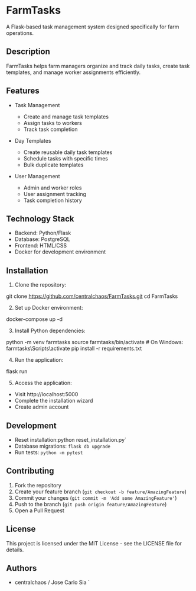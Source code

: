 # FarmTasks

A Flask-based task management system designed specifically for farm operations.

## Description
FarmTasks helps farm managers organize and track daily tasks, create task templates, and manage worker assignments efficiently.

## Features
- Task Management
  - Create and manage task templates
  - Assign tasks to workers
  - Track task completion
  
- Day Templates
  - Create reusable daily task templates
  - Schedule tasks with specific times
  - Bulk duplicate templates
  
- User Management
  - Admin and worker roles
  - User assignment tracking
  - Task completion history

## Technology Stack
- Backend: Python/Flask
- Database: PostgreSQL
- Frontend: HTML/CSS
- Docker for development environment

## Installation

1. Clone the repository: 

git clone https://github.com/centralchaos/FarmTasks.git
cd FarmTasks

2. Set up Docker environment:

docker-compose up -d

3. Install Python dependencies:

python -m venv farmtasks
source farmtasks/bin/activate # On Windows: farmtasks\Scripts\activate
pip install -r requirements.txt

4. Run the application:

flask run

5. Access the application:
- Visit http://localhost:5000
- Complete the installation wizard
- Create admin account


## Development
- Reset installation:python reset_installation.py`
- Database migrations: `flask db upgrade`
- Run tests: `python -m pytest`

## Contributing
1. Fork the repository
2. Create your feature branch (`git checkout -b feature/AmazingFeature`)
3. Commit your changes (`git commit -m 'Add some AmazingFeature'`)
4. Push to the branch (`git push origin feature/AmazingFeature`)
5. Open a Pull Request

## License
This project is licensed under the MIT License - see the LICENSE file for details.

## Authors
- centralchaos / Jose Carlo Sia `